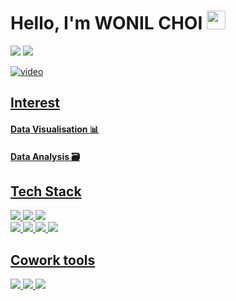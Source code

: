 <div align="left">

# Hello, I'm WONIL CHOI <img src="https://www.emojiall.com/images/240/skype/1f525.png" width="30px"/>
 <a href="mailto:go971231@gmail.com" target="_blank"><img src="https://img.shields.io/badge/go971231@gmail.com-EA4335?style=flat-square&logo=Gmail&logoColor=white"/></a>
 <a href="https://public.tableau.com/app/profile/wonil" target="_blank"><img src="https://img.shields.io/badge/WonilChoi-0A66C2?style=flat-square&logo=tableau&logoColor=white"/></a>




<a href="https://imgbb.com/"><img src="https://i.ibb.co/Wv6QfFk/video.gif" alt="video" border="0"></a><br /><a target='_blank' href='https://imgbb.com/'>
  
## Interest
#### Data Visualisation 📊</br>
#### Data Analysis 🗃️

  
  
## Tech Stack

<div>
<img src="https://img.shields.io/badge/MySQL-4479A1?style=for-the-badge&logo=MySQL&logoColor=white">
<img src="https://img.shields.io/badge/Tableau-E97627?style=for-the-badge&logo=Tableau&logoColor=white">
<img src="https://img.shields.io/badge/python-3776AB?style=for-the-badge&logo=python&logoColor=white">
</br>
<img src="https://img.shields.io/badge/HTML5-E34F26?style=for-the-badge&logo=CSS3&logoColor=b">
<img src="https://img.shields.io/badge/CSS3-F68212?style=for-the-badge&logo=CSS3&logoColor=b">
<img src="https://img.shields.io/badge/-JavaScript-F7DF1E?style=for-the-badge&logo=JavaScript&logoColor=white"/>
<img src="https://img.shields.io/badge/React-61DAFB?style=for-the-badge&logo=React&logoColor=white"/>

</div>

## Cowork tools

<div>
<img src="https://img.shields.io/badge/Github-181717?style=for-the-badge&logo=Slack&logoColor=white"/>
<img src="https://img.shields.io/badge/Slack-4A154B?style=for-the-badge&logo=Slack&logoColor=white"/>
<img src="https://img.shields.io/badge/Notion-000000?style=for-the-badge&logo=Notion&logoColor=white"/>
<br/>
<br/>
</div>
</div>
